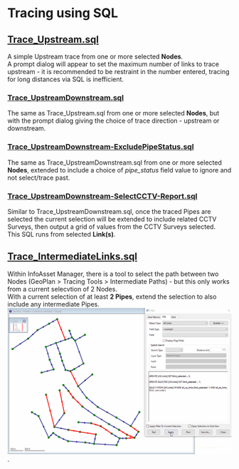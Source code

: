 # Tracing using SQL
## [Trace_Upstream.sql](./Trace_Upstream.sql)
A simple Upstream trace from one or more selected **Nodes**.  
A prompt dialog will appear to set the maximum number of links to trace upstream - it is recommended to be restraint in the number entered, tracing for long distances via SQL is inefficient.  

### [Trace_UpstreamDownstream.sql](./Trace_UpstreamDownstream.sql)
The same as Trace_Upstream.sql from one or more selected **Nodes**, but with the prompt dialog giving the choice of trace direction - upstream or downstream.  

### [Trace_UpstreamDownstream-ExcludePipeStatus.sql](./Trace_UpstreamDownstream-ExcludePipeStatus.sql)
The same as Trace_UpstreamDownstream.sql from one or more selected **Nodes**, extended to include a choice of *pipe_status* field value to ignore and not select/trace past.  

### [Trace_UpstreamDownstream-SelectCCTV-Report.sql](./Trace_UpstreamDownstream-SelectCCTV-Report.sql)
Similar to Trace_UpstreamDownstream.sql, once the traced Pipes are selected the current selection will be extended to include related CCTV Surveys, then output a grid of values from the CCTV Surveys selected.  
This SQL runs from selected **Link(s)**.  


## [Trace_IntermediateLinks.sql](./Trace_IntermediateLinks.sql)
Within InfoAsset Manager, there is a tool to select the path between two Nodes (GeoPlan > Tracing Tools > Intermediate Paths) - but this only works from a current selecvtion of 2 Nodes.  
With a current selection of at least **2 Pipes**, extend the selection to also include any intermediate Pipes.
![Trace Intermediate Pipes GIF](./img001.gif). 